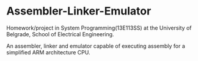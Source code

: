 # Assembler-Linker-Emulator

Homework/project in System Programming(13E113SS) at the University of Belgrade, School of Electrical Engineering.

An assembler, linker and emulator capable of executing assembly for a simplified ARM architecture CPU.
